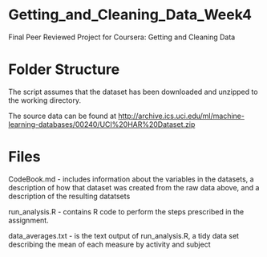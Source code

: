 # Getting_and_Cleaning_Data_Week4
Final Peer Reviewed Project for Coursera: Getting and Cleaning Data

# Folder Structure

The script assumes that the dataset has been downloaded and unzipped to the working directory.

The source data can be found at http://archive.ics.uci.edu/ml/machine-learning-databases/00240/UCI%20HAR%20Dataset.zip
# Files

CodeBook.md - includes information about the variables in the datasets, a description of how that dataset was created from the raw data above, and a description of the resulting datatsets

run_analysis.R - contains R code to perform the steps prescribed in the assignment.

data_averages.txt - is the text output of run_analysis.R, a tidy data set describing the mean of each measure by activity and subject
